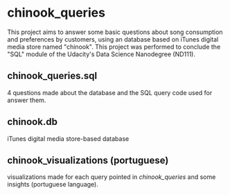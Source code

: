 # chinook_queries

This project aims to answer some basic questions about song consumption and preferences by customers, using an database based on iTunes digital media store named "chinook". This project was performed to conclude the "SQL" module of the Udacity's Data Science Nanodegree (ND111).

## chinook_queries.sql
4 questions made about the database and the SQL query code used for answer them.

## chinook.db
iTunes digital media store-based database

## chinook_visualizations (portuguese)
visualizations made for each query pointed in _chinook_queries_ and some insights (portuguese language).
